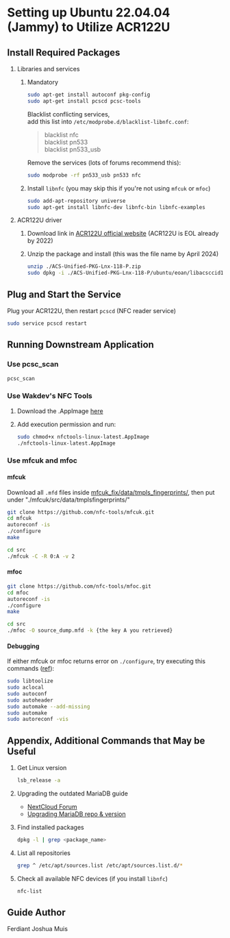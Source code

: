 # Setting up Ubuntu 22.04.04 (Jammy) to Utilize ACR122U

## Install Required Packages

1. Libraries and services

    1. Mandatory

        ```sh
        sudo apt-get install autoconf pkg-config
        sudo apt-get install pcscd pcsc-tools
        ```

        Blacklist conflicting services,  
        add this list into `/etc/modprobe.d/blacklist-libnfc.conf`:

        > blacklist nfc \
        > blacklist pn533 \
        > blacklist pn533_usb

        Remove the services (lots of forums recommend this):

        ```sh
        sudo modprobe -rf pn533_usb pn533 nfc
        ```

    2. Install `libnfc` (you may skip this if you're not using `mfcuk` or `mfoc`)

        ```sh
        sudo add-apt-repository universe
        sudo apt-get install libnfc-dev libnfc-bin libnfc-examples
        ```

2. ACR122U driver

    1. Download link in [ACR122U official website](https://www.acs.com.hk/en/driver/3/acr122u-usb-nfc-reader/) (ACR122U is EOL already by 2022)

    2. Unzip the package and install (this was the file name by April 2024)

        ```sh
        unzip ./ACS-Unified-PKG-Lnx-118-P.zip
        sudo dpkg -i ./ACS-Unified-PKG-Lnx-118-P/ubuntu/eoan/libacsccid1_1.1.8-1~ubuntu18.04.1_amd64.deb
        ```

## Plug and Start the Service

Plug your ACR122U, then restart `pcscd` (NFC reader service)

```sh
sudo service pcscd restart
```

## Running Downstream Application

### Use pcsc_scan

```sh
pcsc_scan
```

### Use Wakdev's NFC Tools

1. Download the .AppImage [here](https://www.wakdev.com/en/apps/nfc-tools-pc-mac.html)

2. Add execution permission and run:

    ```sh
    sudo chmod+x nfctools-linux-latest.AppImage
    ./nfctools-linux-latest.AppImage
    ```

### Use mfcuk and mfoc

#### mfcuk

Download all `.mfd` files inside [mfcuk_fix/data/tmpls_fingerprints/](https://github.com/S0c5/mfcuk_fix/tree/master/data/tmpls_fingerprints), then put under "./mfcuk/src/data/tmplsfingerprints/"

```sh
git clone https://github.com/nfc-tools/mfcuk.git
cd mfcuk
autoreconf -is
./configure
make

cd src
./mfcuk -C -R 0:A -v 2
```

#### mfoc

```sh
git clone https://github.com/nfc-tools/mfoc.git
cd mfoc
autoreconf -is
./configure
make

cd src
./mfoc -O source_dump.mfd -k {the key A you retrieved}
```

#### Debugging

If either mfcuk or mfoc returns error on `./configure`, try executing this commands ([ref](https://github.com/nfc-tools/mfcuk/issues/28)):

```sh
sudo libtoolize
sudo aclocal
sudo autoconf
sudo autoheader
sudo automake --add-missing
sudo automake
sudo autoreconf -vis
```

## Appendix, Additional Commands that May be Useful

1. Get Linux version

    ```sh
    lsb_release -a
    ```

2. Upgrading the outdated MariaDB guide

    - [NextCloud Forum](https://help.nextcloud.com/t/apt-update-fails-because-of-mariadb-repo/175500)
    - [Upgrading MariaDB repo & version](https://mariadb.org/download/?t=repo-config&d=22.04+%22jammy%22&v=10.11&r_m=nus)

3. Find installed packages

    ```sh
    dpkg -l | grep <package_name>
    ```

4. List all repositories

    ```sh
    grep ^ /etc/apt/sources.list /etc/apt/sources.list.d/*
    ```

5. Check all available NFC devices (if you install `libnfc`)

    ```sh
    nfc-list
    ```

## Guide Author

Ferdiant Joshua Muis
